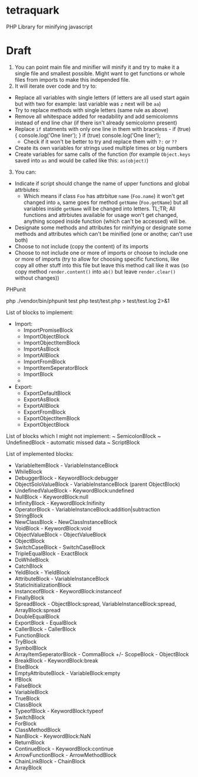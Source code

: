 # tetraquark
PHP Library for minifying javascript

# Draft
1. You can point main file and minifier will minify it and try to make it a single file and smallest possible. Might want to get functions or whole files from imports to make this independed file.
2. It will iterate over code and try to:
  - Replace all variables with single letters (if letters are all used start again but with two for example: last variable was `z` next will be `aa`)
  - Try to replace methods with single letters (same rule as above)
  - Remove all whitespace added for readability and add semicolomns instead of end line char (if there isn't already semicolomn present)
  - Replace `if` statments with only one line in them with braceless - if (true) { console.log('One liner'); } if (true) console.log('One liner');
    - Check if it won't be better to try and replace them with `?:` or `??`
  - Create its own variables for strings used multiple times or big numbers
  - Create variables for same calls of the function (for example `Object.keys` saved into `as` and would be called like this: `as(object)`)
3. You can:
  - Indicate if script should change the name of upper functions and global attrbiutes:
    - Which means if class `Foo` has attrbitue `name` (`Foo.name`) it won't get changed into `a`, same goes for method `getName` (`Foo.getName`) but all variables inside `getName` will be changed into letters. TL;TR; All functions and attrbiutes available for usage won't get changed, anything scoped inside function (which can't be accessed) will be.
  - Designate some methods and attributes for minifying or designate some methods and attributes which can't be minified (one or anothe; can't use both)
  - Choose to not include (copy the content) of its imports
  - Choose to not include one or more of imports or choose to include one or more of imports (try to allow for choosing specific functions, like copy all other stuff into this file but leave this method call like it was (so copy method `render.content()` into `ab()` but leave `render.clear()` without changes))

PHPunit

php ./vendor/bin/phpunit test
php test/test.php > test/test.log 2>&1

List of blocks to implement:
- Import:
    - ImportPromiseBlock
    - ImportObjectBlock
    - ImportObjectItemBlock
    - ImportAsBlock
    - ImportAllBlock
    - ImportFromBlock
    - ImportItemSeperatorBlock
    - ImportBlock
    -
- Export:
    - ExportDefaultBlock
    - ExportAsBlock
    - ExportAllBlock
    - ExportFromBlock
    - ExportObjectItemBlock
    - ExportObjectBlock

List of blocks which I might not implement:
~ SemicolonBlock
~ UndefinedBlock - automatic missed data
~ ScriptBlock

List of implemented blocks:
+ VariableItemBlock - VariableInstanceBlock
+ WhileBlock
+ DebuggerBlock - KeywordBlock:debugger
+ ObjectSoloValueBlock - VariableInstanceBlock (parent ObjectBlock)
+ UndefinedValueBlock - KeywordBlock:undefined
+ NullBlock - KeywordBlock:null
+ InfinityBlock - KeywordBlock:Inifinity
+ OperatorBlock - VariableInstanceBlock:addition|subtraction
+ StringBlock
+ NewClassBlock - NewClassInstanceBlock
+ VoidBlock - KeywordBlock:void
+ ObjectValueBlock - ObjectValueBlock
+ ObjectBlock
+ SwitchCaseBlock - SwitchCaseBlock
+ TripleEqualBlock - ExactBlock
+ DoWhileBlock
+ CatchBlock
+ YeldBlock - YieldBlock
+ AttributeBlock - VariableInstanceBlock
+ StaticInitializationBlock
+ InstanceofBlock - KeywordBlock:instanceof
+ FinallyBlock
+ SpreadBlock - ObjectBlock:spread, VariableInstanceBlock:spread, ArrayBlock:spread
+ DoubleEqualBlock
+ ExportBlock - EqualBlock
+ CallerBlock - CallerBlock
+ FunctionBlock
+ TryBlock
+ SymbolBlock
+ ArrayItemSeperatorBlock - CommaBlock
+/- ScopeBlock - ObjectBlock
+ BreakBlock -  KeywordBlock:break
+ ElseBlock
+ EmptyAttributeBlock - VariableBlock:empty
+ IfBlock
+ FalseBlock
+ VariableBlock
+ TrueBlock
+ ClassBlock
+ TypeofBlock - KeywordBlock:typeof
+ SwitchBlock
+ ForBlock
+ ClassMethodBlock
+ NanBlock - KeywordBlock:NaN
+ ReturnBlock
+ ContinueBlock - KeywordBlock:continue
+ ArrowFunctionBlock - ArrowMethodBlock
+ ChainLinkBlock - ChainBlock
+ ArrayBlock
